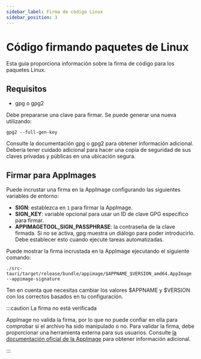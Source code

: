 ```yaml
---
sidebar_label: Firma de código Linux
sidebar_position: 3
---
```


# Código firmando paquetes de Linux

Esta guía proporciona información sobre la firma de código para los paquetes Linux.

## Requisitos

- gpg o gpg2

Debe prepararse una clave para firmar. Se puede generar una nueva utilizando:

```shell
gpg2 --full-gen-key
```

Consulte la documentación gpg o gpg2 para obtener información adicional. Debería tener cuidado adicional para hacer una copia de seguridad de sus claves privadas y públicas en una ubicación segura.

## Firmar para AppImages

Puede incrustar una firma en la AppImage configurando las siguientes variables de entorno:

- **SIGN**: establezca en `1` para firmar la AppImage.
- **SIGN_KEY**: variable opcional para usar un ID de clave GPG específico para firmar.
- **APPIMAGETOOL_SIGN_PASSPHRASE**: la contraseña de la clave firmada. Si no se activa, gpg muestra un diálogo para poder introducirlo. Debe establecer esto cuando ejecute tareas automatizadas.

Puede mostrar la firma incrustada en la AppImage ejecutando el siguiente comando:

```shell
./src-tauri/target/release/bundle/appimage/$APPNAME_$VERSION_amd64.AppImage --appimage-signature
```

Ten en cuenta que necesitas cambiar los valores $APPNAME y $VERSION con los correctos basados en tu configuración.

:::caution La firma no está verificada

AppImage no valida la firma, por lo que no puede confiar en ella para comprobar si el archivo ha sido manipulado o no. Para validar la firma, debe proporcionar una herramienta externa para sus usuarios. Consulte [la documentación oficial de la AppImage][] para obtener información adicional.

:::

[la documentación oficial de la AppImage]: https://docs.appimage.org/packaging-guide/optional/signatures.html
